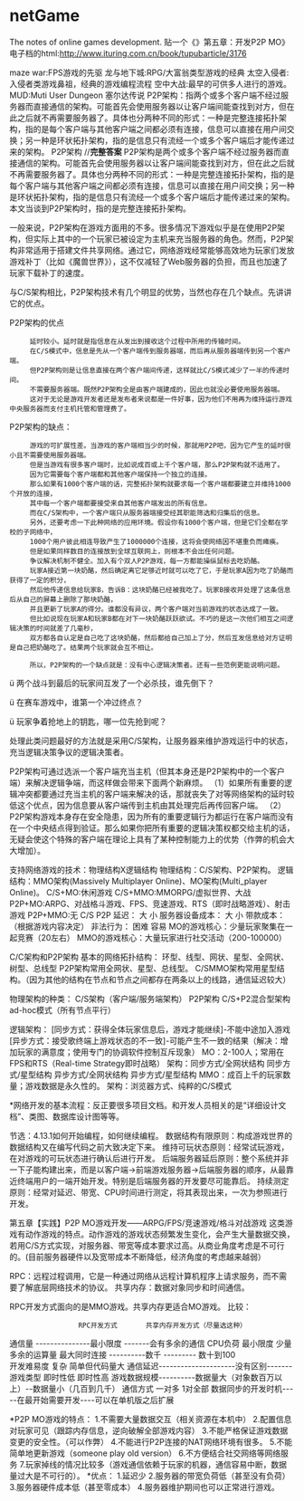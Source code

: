 # netGame
The notes of online games development.
贴一个《》第五章：开发P2P MO》电子档的html:http://www.ituring.com.cn/book/tupubarticle/3176

maze war:FPS游戏的先驱
龙与地下城:RPG/大富翁类型游戏的经典
太空入侵者:入侵者类游戏鼻祖，经典的游戏编程流程
空中大战:最早的可供多人进行的游戏。
MUD:Muti User Dungeon
塞尔达传说
P2P架构：指两个或多个客户端不经过服务器而直接通信的架构。可能首先会使用服务器以让客户端间能查找到对方，但在此之后就不再需要服务器了。具体也分两种不同的形式：一种是完整连接拓扑架构，指的是每个客户端与其他客户端之间都必须有连接，信息可以直接在用户间交换；另一种是环状拓扑架构，指的是信息只有流经一个或多个客户端后才能传递过来的架构。
P2P架构
//**完整答案**
P2P架构是两个或多个客户端不经过服务器而直接通信的架构。可能首先会使用服务器以让客户端间能查找到对方，但在此之后就不再需要服务器了。具体也分两种不同的形式：一种是完整连接拓扑架构，指的是每个客户端与其他客户端之间都必须有连接，信息可以直接在用户间交换；另一种是环状拓扑架构，指的是信息只有流经一个或多个客户端后才能传递过来的架构。本文当谈到P2P架构时，指的是完整连接拓扑架构。

一般来说，P2P架构在游戏方面用的不多。很多情况下游戏似乎是在使用P2P架构，但实际上其中的一个玩家已被设定为主机来充当服务器的角色。然而，P2P架构非常适用于搭建文件共享网络。通过它，网络游戏经常能够高效地为玩家们发放游戏补丁（比如《魔兽世界》），这不仅减轻了Web服务器的负担，而且也加速了玩家下载补丁的速度。

与C/S架构相比，P2P架构技术有几个明显的优势，当然也存在几个缺点。先讲讲它的优点。

P2P架构的优点

         延时较小。延时就是指信息在从发出到接收这个过程中所用的传输时间。
         在C/S模式中，信息是先从一个客户端传到服务器端，而后再从服务器端传到另一个客户端。
         但P2P架构则是让信息直接在两个客户端间传递，这样就比C/S模式减少了一半的传递时间。
         不需要服务器端。既然P2P架构全是由客户端建成的，因此也就没必要使用服务器端。
         这对于无论是游戏开发者还是发布者来说都是一件好事，因为他们不用再为维持运行游戏中央服务器而支付主机托管和管理费了。

P2P架构的缺点：

         游戏的可扩展性差。当游戏的客户端相当少的时候，那就用P2P吧，因为它产生的延时很小且不需要使用服务器端。
         但是当游戏有很多客户端时，比如说成百或上千个客户端，那么P2P架构就不适用了。
         因为它需要每个客户端都和其他客户端保持一个独立的连接。
         那么如果有1000个客户端的话，完整拓扑架构就要求每一个客户端都要建立并维持1000个开放的连接，
         其中每一个客户端都要接受来自其他客户端发出的所有信息。
         而在C/S架构中，一个客户端只从服务器端接受经其职能筛选和归集后的信息。
         另外，还要考虑一下此种网络的应用环境。假设你有1000个客户端，但是它们全都在学校的子网络中，
         1000个用户彼此相连导致产生了1000000个连接，这将会使网络因不堪重负而瘫痪。
         但是如果同样数目的连接放到全球互联网上，则根本不会出任何问题。
         争议解决机制不健全。加入有个双人P2P游戏，每一方都能操纵鼠标去吃奶酪。
         玩家A接近第一块奶酪，然后确定离它足够近时就可以吃了它，于是玩家A因为吃了奶酪而获得了一定的积分，
         然后他传递信息给玩家B，告诉B：这块奶酪已经被我吃了。玩家B接收并处理了这条信息后从自己的屏幕上删除了那块奶酪，
         并且更新了玩家A的得分。谁都没有异议，两个客户端对当前游戏的状态达成了一致。
         但比如说现在玩家A和玩家B都在对下一块奶酪跃跃欲试。不巧的是这一次他们相互之间逻辑决策的时间就差了几毫秒，
         双方都各自认定是自己吃了这块奶酪，然后都给自己加上了分，然后互发信息给对方证明是自己把奶酪吃了。结果两个玩家就会互不相让。

         所以，P2P架构的一个缺点就是：没有中心逻辑决策者。还有一些范例更能说明问题。

ü  两个战斗到最后的玩家间互发了一个必杀技，谁先倒下？

ü  在赛车游戏中，谁第一个冲过终点？

ü  玩家争着抢地上的钥匙，哪一位先抢到呢？

处理此类问题最好的方法就是采用C/S架构，让服务器来维护游戏运行中的状态，充当逻辑决策争议的逻辑决策者。

P2P架构可通过选派一个客户端充当主机（但其本身还是P2P架构中的一个客户端）来解决逻辑争端，而这样做会带来下面两个新麻烦。
（1）如果所有重要的逻辑冲突都要通过充当主机的客户端来解决的话，那就丧失了对等网络架构的延时较低这个优点，因为信息要从客户端传到主机由其处理完后再传回客户端。
（2）P2P架构游戏本身存在安全隐患，因为所有的重要逻辑行为都运行在客户端而没有在一个中央结点得到验证。那么如果你把所有重要的逻辑决策权都交给主机的话，无疑会使这个特殊的客户端在理论上具有了某种控制能力上的优势（作弊的机会大大增加）。

支持网络游戏的技术：物理结构X逻辑结构
物理结构：C/S架构、P2P架构。
逻辑结构：MMO架构(Massively Multiplayer Online)、MO架构(Multi_player Online)。
C/S+MO:休闲游戏
C/S+MMO:MMORPG/虚拟世界、大战
P2P+MO:ARPG、对战格斗游戏、FPS、竞速游戏、RTS（即时战略游戏）、射击游戏
P2P+MMO:无
                  C/S      P2P
延迟：              大      小
服务器设备成本：     大      小
带款成本：         （根据游戏内容决定）
非法行为：          困难     容易
MO的游戏核心：少量玩家聚集在一起竞赛（20左右）
MMO的游戏核心：大量玩家进行社交活动（200-100000）

C/C架构和P2P架构
基本的网络拓扑结构：
环型、线型、网状、星型、全网状、树型、总线型
P2P架构常用全网状、星型、总线型。
C/SMMO架构常用星型结构。（因为其他的结构在节点和节点之间都存在两条以上的线路，通信延迟较大）

物理架构的种类：
C/S架构（客户端/服务端架构）
P2P架构
C/S+P2混合型架构
ad-hoc模式（所有节点平行）


逻辑架构：
[同步方式：获得全体玩家信息后，游戏才能继续]-不能中途加入游戏
[异步方式：接受歌终端上游戏状态的不一致]-可能产生不一致的结果（解决：增加玩家的满意度；使用专门的协调软件控制互斥现象）
MO：2-100人；常用在FPS和RTS（Real-time Strategy即时战略）
    架构：同步方式/全网状结构
         同步方式/星型结构
         异步方式/全网状结构
         异步方式/星型结构
MMO：成百上千的玩家数量；游戏数据是永久性的。
    架构：浏览器方式、纯粹的C/S模式
    
    
*网络开发的基本流程：反正要很多项目文档。和开发人员相关的是“详细设计文档”、类图、数据库设计图等等。

节选：4.13.1如何开始编程，如何继续编程。
数据结构有限原则：构成游戏世界的数据结构又在编写代码之前大致决定下来。
维持可玩状态原则：经常试玩游戏，在对游戏的可玩状态进行确认后进行开发。
后端服务器延后原则：整个系统并非一下子能构建出来，而是以客户端->前端游戏服务器->后端服务器的顺序，从最靠近终端用户的一端开始开发。特别是后端服务器的开发要尽可能靠后。
持续测定原则：经常对延迟、带宽、CPU时间进行测定，将其表现出来，一次为参照进行开发。


第五章【实践】P2P MO游戏开发——ARPG/FPS/竞速游戏/格斗对战游戏
这类游戏有动作游戏的特点。动作游戏的游戏状态频繁发生变化，会产生大量数据交换，若用C/S方式实现，对服务器、带宽等成本要求过高。从商业角度考虑是不可行的。(目前服务器硬件以及宽带成本不断降低，经济角度的考虑越来越弱）


RPC：远程过程调用，它是一种通过网络从远程计算机程序上请求服务，而不需要了解底层网络技术的协议。
共享内存：数据对象同步和时间通信。

RPC开发方式面向的是MMO游戏。共享内存更适合MO游戏。
比较：

                     RPC开发方式       共享内存开发方式（尽量选这种）
通信量 ---------------最小限度   -------会有多余的通信
CPU负荷               最小限度          少量多余的运算量
最大同时连接  ----------数千   --------- 数十到100             
开发难易度             复杂              简单但代码量大
通信延迟---------------------没有区别-------                       
游戏类型               即时性低          即时性高
游戏数据规模----------数据量大（对象数百万以上）--数据量小（几百到几千）
通信方式              一对多             1对全部
数据同步的开发时机-----在最开始需要开发----可以在单机版之后扩展

*P2P MO游戏的特点：
1.不需要大量数据交互（相关资源在本机中）
2.配置信息对玩家可见（跟踪内存信息，逆向破解全部游戏内容）
3.不能严格保证游戏数据变更的安全性。（可以作弊）
4.不能进行P2P连接的NAT网络环境有很多。
5.不能简单地更新游戏（someone play old version）
6.不方便结合社交网络等网络服务
7.玩家掉线的情况比较多（游戏通信依赖于玩家的机器，通信容易中断，数据量过大是不可行的）。
*优点：
1.延迟少
2.服务器的带宽负荷低（甚至没有负荷）
3.服务器硬件成本低（甚至零成本）
4.服务器维护期间也可以正常进行游戏。
